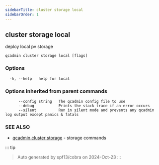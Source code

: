 ```yaml
---
sidebarTitle: cluster storage local
sidebarOrder: 1
---
```


## cluster storage local

deploy local pv storage

```
qcadmin cluster storage local [flags]
```

### Options

```
  -h, --help   help for local
```

### Options inherited from parent commands

```
      --config string   The qcadmin config file to use
      --debug           Prints the stack trace if an error occurs
      --silent          Run in silent mode and prevents any qcadmin log output except panics & fatals
```

### SEE ALSO

* [qcadmin cluster storage](cluster_storage.md)	 - storage commands

::: tip
>Auto generated by spf13/cobra on 2024-Oct-23
:::